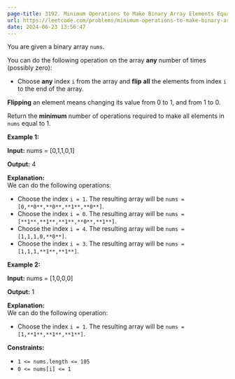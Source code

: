 ```yaml
---
page-title: 3192. Minimum Operations to Make Binary Array Elements Equal to One II
url: https://leetcode.com/problems/minimum-operations-to-make-binary-array-elements-equal-to-one-ii/description/
date: 2024-06-23 13:56:47
---
```

You are given a binary array `nums`.

You can do the following operation on the array **any** number of times (possibly zero):

-   Choose **any** index `i` from the array and **flip** **all** the elements from index `i` to the end of the array.

**Flipping** an element means changing its value from 0 to 1, and from 1 to 0.

Return the **minimum** number of operations required to make all elements in `nums` equal to 1.

**Example 1:**

**Input:** nums = \[0,1,1,0,1\]

**Output:** 4

**Explanation:**  
We can do the following operations:

-   Choose the index `i = 1`. The resulting array will be `nums = [0,**0**,**0**,**1**,**0**]`.
-   Choose the index `i = 0`. The resulting array will be `nums = [**1**,**1**,**1**,**0**,**1**]`.
-   Choose the index `i = 4`. The resulting array will be `nums = [1,1,1,0,**0**]`.
-   Choose the index `i = 3`. The resulting array will be `nums = [1,1,1,**1**,**1**]`.

**Example 2:**

**Input:** nums = \[1,0,0,0\]

**Output:** 1

**Explanation:**  
We can do the following operation:

-   Choose the index `i = 1`. The resulting array will be `nums = [1,**1**,**1**,**1**]`.

**Constraints:**

-   `1 <= nums.length <= 105`
-   `0 <= nums[i] <= 1`